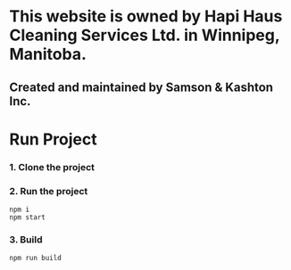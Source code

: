 # This website is owned by Hapi Haus Cleaning Services Ltd. in Winnipeg, Manitoba.
## Created and maintained by Samson & Kashton Inc.

# Run Project
### 1. Clone the project

### 2. Run the project
```shell
npm i
npm start
```

### 3. Build
```shell
npm run build
```
